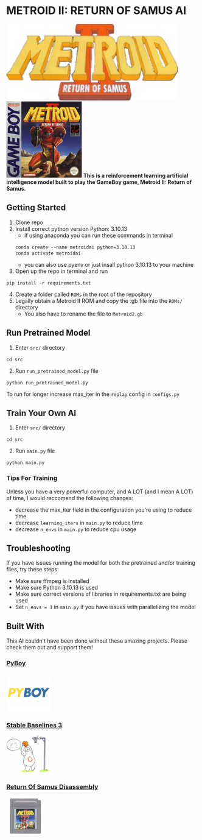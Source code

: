 # METROID II: RETURN OF SAMUS AI
<img src="/assets/logo.png" height="200"> <img src="/assets/boxart.jpg" height="200">
__This is a reinforcement learning artificial intelligence model built to play the GameBoy game, Metroid II: Return of Samus.__

## Getting Started
1. Clone repo
2. Install correct python version Python: 3.10.13
    * if using anaconda you can run these commands in terminal
    ```
    conda create --name metroidai python=3.10.13
    conda activate metroidai
    ```
    * you can also use pyenv or just insall python 3.10.13 to your machine
3. Open up the repo in terminal and run
```
pip install -r requirements.txt
```
4. Create a folder called ```ROMs``` in the root of the repository
5. Legally obtain a Metroid II ROM and copy the .gb file into the ```ROMs/``` directory
    * You also have to rename the file to ```Metroid2.gb```

## Run Pretrained Model
1. Enter ```src/``` directory
```
cd src
```
2. Run ```run_pretrained_model.py``` file
```
python run_pretrained_model.py
```

To run for longer increase max_iter in the ```replay``` config in ```configs.py```

## Train Your Own AI

1. Enter ```src/``` directory
```
cd src
```
2. Run ```main.py``` file
```
python main.py
```

### Tips For Training
Unless you have a very powerful computer, and A LOT (and I mean A LOT) of time, I would reccomend the following changes:
* decrease the max_iter field in the configuration you're using to reduce time
* decrease ```learning_iters``` in ```main.py``` to reduce time
* decrease ```n_envs``` in ```main.py``` to reduce cpu usage

## Troubleshooting
If you have issues running the model for both the pretrained and/or training files, try these steps:
* Make sure ffmpeg is installed
* Make sure Python 3.10.13 is used
* Make sure correct versions of libraries in requirements.txt are being used
* Set ```n_envs = 1``` in ```main.py``` if you have issues with parallelizing the model

## Built With
This AI couldn't have been done without these amazing projects. Please check them out and support them!

### [PyBoy](https://github.com/Baekalfen/PyBoy)
<a href="https://github.com/Baekalfen/PyBoy">
    <img src="/assets/pyboy-logo.png" alt="PyBoy Logo" height="100">
</a>

### [Stable Baselines 3](https://github.com/DLR-RM/stable-baselines3)
<a href="https://github.com/DLR-RM/stable-baselines3">
    <img src="/assets/stable-baselines-logo.png" height="100">
</a>

### [Return Of Samus Disassembly](https://github.com/alex-west/M2RoS)
<a href="https://github.com/alex-west/M2RoS">
    <img src="/assets/m2-cartridge.jpeg" height="100">
</a>
